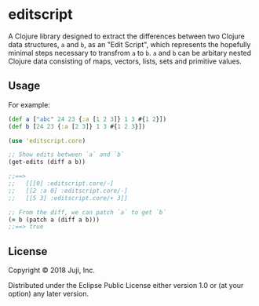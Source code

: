 # editscript

A Clojure library designed to extract the differences between two Clojure data structures, `a` and `b`, as an "Edit Script", which represents the hopefully minimal steps necessary to transfrom `a` to `b`. `a` and `b` can be arbitary nested Clojure data consisting of maps, vectors, lists, sets and primitive values.

## Usage

For example:

```Clojure
(def a ["abc" 24 23 {:a [1 2 3]} 1 3 #{1 2}])
(def b [24 23 {:a [2 3]} 1 3 #{1 2 3}])

(use 'editscript.core)

;; Show edits between `a` and `b`
(get-edits (diff a b))

;;==>
;;   [[[0] :editscript.core/-] 
;;   [[2 :a 0] :editscript.core/-]
;;   [[5 3] :editscript.core/+ 3]] 

;; From the diff, we can patch `a` to get `b`
(= b (patch a (diff a b)))
;;==> true

```

## License

Copyright © 2018 Juji, Inc.

Distributed under the Eclipse Public License either version 1.0 or (at
your option) any later version.
